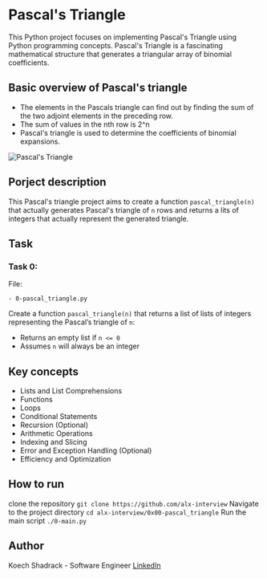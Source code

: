 # Pascal's Triangle

This Python project focuses on implementing Pascal's Triangle using Python programming concepts. Pascal's Triangle is a fascinating mathematical structure that generates a triangular array of binomial coefficients.


## Basic overview of Pascal's triangle

- The elements in the Pascals triangle can find out by finding the sum of the two adjoint elements in the preceding row.
- The sum of values in the nth row is 2^n
- Pascal's triangle is used to determine the coefficients of binomial expansions.

![Pascal's Triangle](https://d138zd1ktt9iqe.cloudfront.net/media/seo_landing_files/mohit-pascals-triangle-02-1-1622524755.png)


## Porject description

This Pascal's triangle project aims to create a function `pascal_triangle(n)` that actually generates Pascal's triangle of `n` rows and returns a lits of integers that actually represent the generated triangle.


## Task

###  Task 0:

File:

	- 0-pascal_triangle.py

Create a function `pascal_triangle(n)` that returns a list of lists of integers representing the Pascal’s triangle of `n`:
- Returns an empty list if `n <= 0`
- Assumes `n` will always be an integer


## Key concepts
- Lists and List Comprehensions
- Functions
- Loops
- Conditional Statements
- Recursion (Optional)
- Arithmetic Operations
- Indexing and Slicing
-  Error and Exception Handling (Optional)
- Efficiency and Optimization


## How to run

clone the repository `git clone https://github.com/alx-interview`
Navigate to the project directory `cd alx-interview/0x00-pascal_triangle`
Run the main script `./0-main.py`

## Author

Koech Shadrack - Software Engineer
[LinkedIn](www.linkedin.com/in/koechshadrack)
